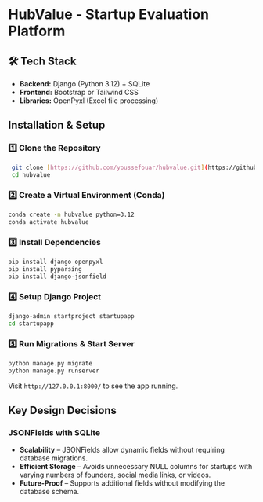 # HubValue - Startup Evaluation Platform

## 🛠️ Tech Stack
- **Backend:** Django (Python 3.12) + SQLite
- **Frontend:** Bootstrap or Tailwind CSS
- **Libraries:** OpenPyxl (Excel file processing)

##  Installation & Setup
### 1️⃣ Clone the Repository
```sh
 git clone [https://github.com/youssefouar/hubvalue.git](https://github.com/YoussefOuarrak/startupapp)
 cd hubvalue
```

### 2️⃣ Create a Virtual Environment (Conda)
```sh
conda create -n hubvalue python=3.12
conda activate hubvalue
```

### 3️⃣ Install Dependencies
```sh
pip install django openpyxl  
pip install pyparsing
pip install django-jsonfield
```

### 4️⃣ Setup Django Project
```sh
django-admin startproject startupapp
cd startupapp
```

### 5️⃣ Run Migrations & Start Server
```sh
python manage.py migrate
python manage.py runserver
```
Visit `http://127.0.0.1:8000/` to see the app running.

##  Key Design Decisions

### JSONFields with SQLite
- **Scalability** – JSONFields allow dynamic fields without requiring database migrations.
- **Efficient Storage** – Avoids unnecessary NULL columns for startups with varying numbers of founders, social media links, or videos.
- **Future-Proof** – Supports additional fields without modifying the database schema.

